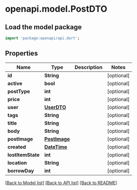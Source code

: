 # openapi.model.PostDTO

## Load the model package
```dart
import 'package:openapi/api.dart';
```

## Properties
Name | Type | Description | Notes
------------ | ------------- | ------------- | -------------
**id** | **String** |  | [optional] 
**active** | **bool** |  | [optional] 
**postType** | **int** |  | [optional] 
**price** | **int** |  | [optional] 
**user** | [**UserDTO**](UserDTO.md) |  | [optional] 
**tags** | **String** |  | [optional] 
**title** | **String** |  | [optional] 
**body** | **String** |  | [optional] 
**postImage** | [**PostImage**](PostImage.md) |  | [optional] 
**created** | [**DateTime**](DateTime.md) |  | [optional] 
**lostItemState** | **int** |  | [optional] 
**location** | **String** |  | [optional] 
**borrowDay** | **int** |  | [optional] 

[[Back to Model list]](../README.md#documentation-for-models) [[Back to API list]](../README.md#documentation-for-api-endpoints) [[Back to README]](../README.md)


